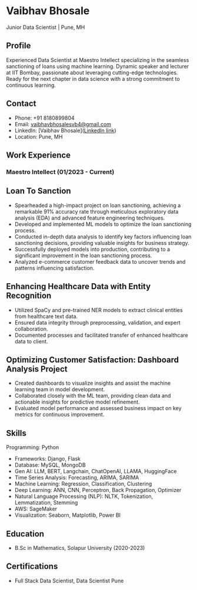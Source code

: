 # Vaibhav Bhosale
Junior Data Scientist | Pune, MH

## Profile
Experienced Data Scientist at Maestro Intellect specializing in the seamless sanctioning of loans using machine learning. Dynamic speaker and lecturer at IIT Bombay, passionate about leveraging cutting-edge technologies. Ready for the next chapter in data science with a strong commitment to continuous learning.

## Contact
- Phone: +91 8180899804
- Email: vaibhavbhosalesvb4@gmail.com
- LinkedIn: [Vaibhav Bhosale]([LinkedIn link](https://www.linkedin.com/in/vaibhav-bhosale-5a754726b/))
- Location: Pune, MH

## Work Experience
### Maestro Intellect (01/2023 - Current)
## Loan To Sanction
- Spearheaded a high-impact project on loan sanctioning, achieving a remarkable 91% accuracy rate through meticulous exploratory data analysis (EDA) and advanced feature engineering techniques.
- Developed and implemented ML models to optimize the loan sanctioning process.
- Conducted in-depth data analysis to identify key factors influencing loan sanctioning decisions, providing valuable insights for business strategy.
- Successfully deployed models into production, contributing to a significant improvement in the loan sanctioning process.
- Analyzed e-commerce customer feedback data to uncover trends and patterns influencing satisfaction.
## Enhancing Healthcare Data with Entity Recognition
- Utilized SpaCy and pre-trained NER models to extract clinical entities from healthcare text data.
- Ensured data integrity through preprocessing, validation, and expert collaboration.
- Documented processes and facilitated transfer of enhanced healthcare data to client.

## Optimizing Customer Satisfaction: Dashboard Analysis Project
- Created dashboards to visualize insights and assist the machine learning team in model development.
- Collaborated closely with the ML team, providing clean data and actionable insights for predictive model refinement.
- Evaluated model performance and assessed business impact on key metrics for continuous improvement.

## Skills
Programming: Python 
- Frameworks: Django, Flask 
- Database: MySQL, MongoDB 
- Gen AI: LLM, BERT, Langchain, ChatOpenAI, LLAMA, HuggingFace
- Time Series Analysis: Forecasting, ARIMA, SARIMA
- Machine Learning: Regression, Classification, Clustering
- Deep Learning: ANN, CNN, Perceptron, Back Propagation, Optimizer 
- Natural Language Processing (NLP): NLTK, Tokenization, Lemmatization, Stemming
- AWS: SageMaker
- Visualization: Seaborn, Matplotlib, Power BI
  
## Education
- B.Sc in Mathematics, Solapur University (2020-2023)

## Certifications
- Full Stack Data Scientist, Data Scientist Pune

